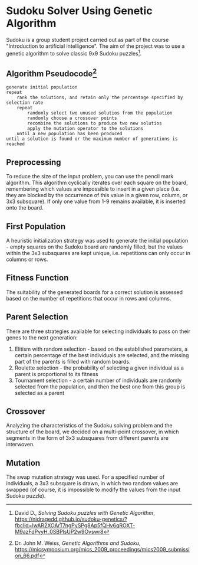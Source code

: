 # Sudoku Solver Using Genetic Algorithm

Sudoku is a group student project carried out as part of the course "Introduction to artificial intelligence". The aim of the project was to use a genetic algorithm to solve classic 9x9 Sudoku puzzles[^1].

## Algorithm Pseudocode[^2]
```
generate initial population
repeat
    rank the solutions, and retain only the percentage specified by selection rate
    repeat
        randomly select two unused solutios from the population
        randomly choose a crossover points
        recombine the solutions to produce two new solutios
        apply the mutation operator to the solutions
    until a new population has been produced
until a solution is found or the maximum number of generations is reached
```

## Preprocessing

To reduce the size of the input problem, you can use the pencil mark algorithm. This algorithm cyclically iterates over each square on the board, remembering which values are impossible to insert in a given place (i.e. they are blocked by the occurrence of this value in a given row, column, or 3x3 subsquare). If only one value from 1-9 remains available, it is inserted onto the board.

## First Population

A heuristic initialization strategy was used to generate the initial population - empty squares on the Sudoku board are randomly filled, but the values within the 3x3 subsquares are kept unique, i.e. repetitions can only occur in columns or rows.

## Fitness Function

The suitability of the generated boards for a correct solution is assessed based on the number of repetitions that occur in rows and columns.

## Parent Selection

There are three strategies available for selecting individuals to pass on their genes to the next generation:

1. Elitism with random selection - based on the established parameters, a certain percentage of the best individuals are selected, and the missing part of the parents is filled with random boards.
2. Roulette selection - the probability of selecting a given individual as a parent is proportional to its fitness
3. Tournament selection - a certain number of individuals are randomly selected from the population, and then the best one from this group is selected as a parent

## Crossover

Analyzing the characteristics of the Sudoku solving problem and the structure of the board, we decided on a multi-point crossover, in which segments in the form of 3x3 subsquares from different parents are interwoven.

## Mutation

The swap mutation strategy was used. For a specified number of individuals, a 3x3 subsquare is drawn, in which two random values are swapped (of course, it is impossible to modify the values from the input Sudoku puzzle).

[^1]: David D., *Solving Sudoku puzzles with Genetic Algorithm*, https://nidragedd.github.io/sudoku-genetics/?fbclid=IwAR2XOArT7ngPySPg8Ap5fQHv6qROXT-M9azFdPvyH_0SBPlsUP2w9Ovswr8
[^2]: Dr. John M. Weiss, *Genetic Algorithms and Sudoku*, https://micsymposium.org/mics_2009_proceedings/mics2009_submission_66.pdf

